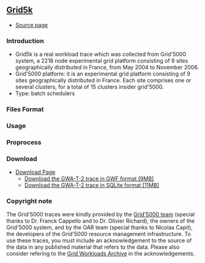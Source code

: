 [Grid5k](http://gwa.ewi.tudelft.nl/)
---

- [Source page](http://gwa.ewi.tudelft.nl/datasets/gwa-t-2-grid5000)

### Introduction
- Grid5k is a real workload trace which was collected from Grid'5000 system, a 2218 node experimental grid platform consisting of 9 sites geographically distributed in France, from May 2004 to November 2006. 
- Grid'5000 platform: it is an experimental grid platform consisting of 9 sites geographically distributed in France. Each site comprises one or several clusters, for a total of 15 clusters insider grid'5000.
- Type: batch schedulers

### Files Format

### Usage

### Proprocess


### Download
- [Download Page](http://gwa.ewi.tudelft.nl/datasets/gwa-t-2-grid5000)
  - [Download the GWA-T-2 trace in GWF format [9MB]](http://gwa.ewi.tudelft.nl/fileadmin/pds/trace-archives/grid-workloads-archive/datasets/gwa-t-2/anon_jobs_gwf.zip)
  - [Download the GWA-T-2 trace in SQLite format [11MB]](http://gwa.ewi.tudelft.nl/fileadmin/pds/trace-archives/grid-workloads-archive/datasets/gwa-t-2/anon_jobs_sqlite.zip)

### Copyright note
The Grid'5000 traces were kindly provided by the [Grid'5000 team](http://www.grid5000.org/) (special thanks to Dr. Franck Cappello and to Dr. Olivier Richard), the owners of the Grid'5000 system, and by the OAR team (special thanks to Nicolas Capit), the developers of the Grid'5000 resource management infrastructure. To use these traces, you must include an acknowledgement to the source of the data in any published material that refers to the data. Please also consider refering to the [Grid Workloads Archive](http://gwa.ewi.tudelft.nl/) in the acknowledgements.
